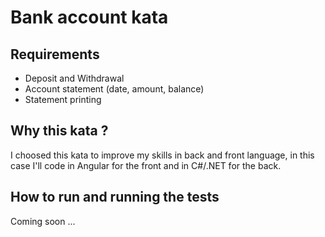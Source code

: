 # Bank account kata

## Requirements
- Deposit and Withdrawal
- Account statement (date, amount, balance)
- Statement printing
 
## Why this kata ? 

I choosed this kata to improve my skills in back and front language, in this case I'll code in Angular for the front and in C#/.NET for the back.

## How to run and running the tests

Coming soon ...